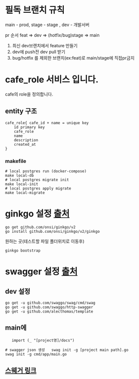 # 필독 브랜치 규칙
main - prod, stage - stage , dev - 개발서버

pr 순서 feat => dev => (hotfix/bug)stage => main


1. 최신 dev브랜치에서 feature 만들기
2. dev에 push전 dev pull 받기
3. bug/hotfix 를 제외한 브랜치(ex:feat)로 main/stage에 직접pr금지

# cafe_role 서비스 입니다.

cafe의 role을 정의합니다. 

## entity 구조
```text
cafe_role{ cafe_id + name = unique key 
    id primary key
    cafe_role
    name
    description
    created_at
}
```

### makefile

```shell
# local postgres run (docker-compose)
make local-db
# local postgres migrate init
make local-init
# local postgres apply migrate
make local-migrate
```

# ginkgo 설정 [출처](https://onsi.github.io/ginkgo/#getting-started)

```shell
go get github.com/onsi/ginkgo/v2
go install github.com/onsi/ginkgo/v2/ginkgo
```

원하는 곳(테스트할 파일 폴더위치로 이동후)
```shell
ginkgo bootstrap
```



# swagger 설정 [출처](https://www.soberkoder.com/swagger-go-api-swaggo/)

## dev 설정

```shell
go get -u github.com/swaggo/swag/cmd/swag
go get -u github.com/swaggo/http-swagger
go get -u github.com/alecthomas/template
```

## main에

```code
   import (_ "[project명]/docs")
```

```shell
# swagger json 생성   swag init -g [project main path].go
swag init -g cmd/app/main.go
```

## [스웨거 링크](http://localhost:8082/swagger/index.html)